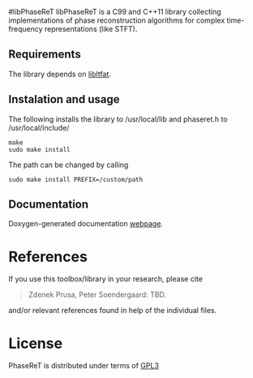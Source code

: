 #libPhaseReT
libPhaseReT is a C99 and C++11 library collecting implementations of phase 
reconstruction algorithms for complex time-frequency representations (like STFT).

## Requirements

The library depends on [libltfat](http://github.com/ltfat/libltfat).

## Instalation and usage

The following installs the library to /usr/local/lib and phaseret.h to /usr/local/include/

```
make
sudo make install
```

The path can be changed by calling

```
sudo make install PREFIX=/custom/path
```

## Documentation

Doxygen-generated documentation [webpage](http://ltfat.github.io/libphaseret).

# References

If you use this toolbox/library in your research, please cite

> Zdenek Prusa, Peter Soendergaard: TBD.

and/or relevant references found in help of the individual files.

# License
PhaseReT is distributed under terms of
[GPL3](http://www.gnu.org/licenses/gpl-3.0.en.html)
